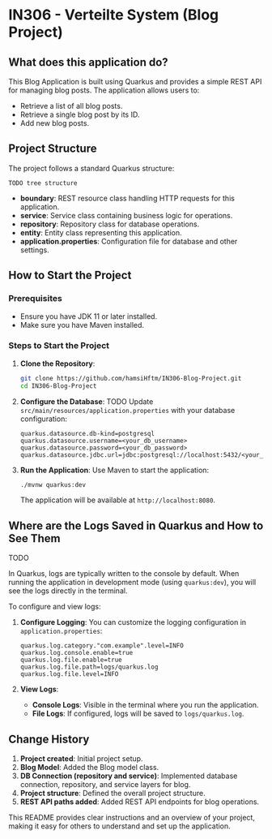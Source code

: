 # IN306 - Verteilte System (Blog Project)

## What does this application do?
This Blog Application is built using Quarkus and provides a simple REST API for managing blog posts. The application allows users to:
- Retrieve a list of all blog posts.
- Retrieve a single blog post by its ID.
- Add new blog posts.

## Project Structure
The project follows a standard Quarkus structure:

```
TODO tree structure
```

- **boundary**: REST resource class handling HTTP requests for this application.
- **service**: Service class containing business logic for operations.
- **repository**: Repository class for database operations.
- **entity**: Entity class representing this application.
- **application.properties**: Configuration file for database and other settings.

## How to Start the Project

### Prerequisites
- Ensure you have JDK 11 or later installed.
- Make sure you have Maven installed.

### Steps to Start the Project
1. **Clone the Repository**:
   ```sh
   git clone https://github.com/hamsiHftm/IN306-Blog-Project.git
   cd IN306-Blog-Project
   ```

2. **Configure the Database**:
TODO
   Update `src/main/resources/application.properties` with your database configuration:
   ```properties
   quarkus.datasource.db-kind=postgresql
   quarkus.datasource.username=<your_db_username>
   quarkus.datasource.password=<your_db_password>
   quarkus.datasource.jdbc.url=jdbc:postgresql://localhost:5432/<your_db_name>
   ```

3. **Run the Application**:
   Use Maven to start the application:
   ```sh
   ./mvnw quarkus:dev
   ```

   The application will be available at `http://localhost:8080`.

## Where are the Logs Saved in Quarkus and How to See Them

TODO

In Quarkus, logs are typically written to the console by default. When running the application in development mode (using `quarkus:dev`), you will see the logs directly in the terminal.

To configure and view logs:

1. **Configure Logging**:
   You can customize the logging configuration in `application.properties`:
   ```properties
   quarkus.log.category."com.example".level=INFO
   quarkus.log.console.enable=true
   quarkus.log.file.enable=true
   quarkus.log.file.path=logs/quarkus.log
   quarkus.log.file.level=INFO
   ```

2. **View Logs**:
    - **Console Logs**: Visible in the terminal where you run the application.
    - **File Logs**: If configured, logs will be saved to `logs/quarkus.log`.

## Change History
1. **Project created**: Initial project setup.
2. **Blog Model**: Added the Blog model class.
3. **DB Connection (repository and service)**: Implemented database connection, repository, and service layers for blog.
4. **Project structure**: Defined the overall project structure.
5. **REST API paths added**: Added REST API endpoints for blog operations.

This README provides clear instructions and an overview of your project, making it easy for others to understand and set up the application.